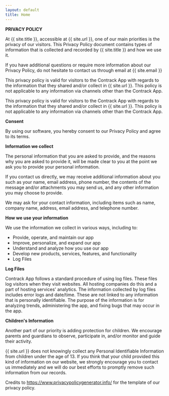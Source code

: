 ```yaml
---
layout: default
title: Home
---
```


<div class="flex flex-col text-gray-700 roboto font-medium justify-center items-center w-full mt-5">
	<div class="mb-5">
		<div class="">
			<strong class="font-bold">PRIVACY POLICY</strong>
		</div>
	</div>
	<div class="w-1/2 mb-5">
		<p class="text-justify">
			At {{ site.title }}, accessible at {{ site.url }}, one of our main priorities is the privacy of our visitors. This Privacy Policy document contains types of information that is collected and recorded by {{ site.title }} and how we use it.
		</p>
	</div>
	<div class="w-1/2 mb-5">
		<p class="text-justify">
			If you have additional questions or require more information about our Privacy Policy, do not hesitate to contact us through email at {{ site.email }}
		</p>
	</div>
	<div class="w-1/2 mb-5">
		<p class="text-justify">
			This privacy policy is valid for visitors to the Contrack App with regards to the information that they shared and/or collect in {{ site.url }}. This policy is not applicable to any information via channels other than the Contrack App.
		</p>
	</div>
	<div class="w-1/2 mb-5">
		<p class="text-justify">
			This privacy policy is valid for visitors to the Contrack App with regards to the information that they shared and/or collect in {{ site.url }}. This policy is not applicable to any information via channels other than the Contrack App.
		</p>
	</div>
	<div class="mb-5">
		<div class="text-gray-800">
			<strong class="font-bold">Consent</strong>
		</div>
	</div>
	<div class="w-1/2 mb-5">
		<p class="text-justify">
			By using our software, you hereby consent to our Privacy Policy and agree to its terms.
		</p>
	</div>
	<div class="mb-5">
		<div>
			<strong class="font-bold">Information we collect</strong>
		</div>
	</div>
	<div class="w-1/2 mb-5">
		<p class="text-justify">
			The personal information that you are asked to provide, and the reasons why you are asked to provide it, will be made clear to you at the point we ask you to provide your personal information.
		</p>
	</div>
	<div class="w-1/2 mb-5">
		<p class="text-justify">
			If you contact us directly, we may receive additional information about you such as your name, email address, phone number, the contents of the message and/or attachments you may send us, and any other information you may choose to provide.
		</p>
	</div>
	<div class="w-1/2 mb-5">
		<p class="text-justify">
			We may ask for your contact information, including items such as name, company name, address, email address, and telephone number.
		</p>
	</div>
	<div class="mb-5">
		<strong class="font-bold">How we use your information</strong>
	</div>
	<div class="w-1/2 mb-5">
		<p class="text-justify">
			We use the information we collect in various ways, including to:
		</p>
		<ul class="list-disc sm:pl-10 mt-5">
			<li>Provide, operate, and maintain our app</li>
			<li>Improve, personalize, and expand our app</li>
			<li>Understand and analyze how you use our app</li>
			<li>Develop new products, services, features, and functionality</li>
			<li>Log Files</li>
		</ul>
	</div>
	<div class="w-1/2 mb-5">
		<strong class="font-bold">Log Files</strong>
		<p class="text-justify">
			Contrack App follows a standard procedure of using log files. These files log visitors when they visit websites. All hosting companies do this and a part of hosting services' analytics. The information collected by log files includes error logs and date/time. These are not linked to any information that is personally identifiable. The purpose of the information is for analyzing trends, administering the app, and fixing bugs that may occur in the app.
		</p>
	</div>
	<div class="w-1/2 mb-5">
		<strong class="font-bold">Children's Information</strong>
		<p class="text-justify">
			Another part of our priority is adding protection for children. We encourage parents and guardians to observe, participate in, and/or monitor and guide their activity.
		</p>
		<p class="text-justify">
			{{ site.url }} does not knowingly collect any Personal Identifiable Information from children under the age of 13. If you think that your child provided this kind of information on our website, we strongly encourage you to contact us immediately and we will do our best efforts to promptly remove such information from our records.
		</p>
	</div>
	<div class="w-1/2 mb-5">
		<p class="text-justify">
			Credits to <a class="text-blue-600 underline" href="https://www.privacypolicygenerator.info/">https://www.privacypolicygenerator.info/</a> for the template of our privacy policy.
		</p>
	</div>
</div>